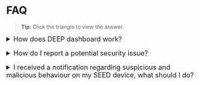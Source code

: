 # FAQ
>**Tip:** Click the triangle to view the answer.

<details>
<summary style="font-size:18px">How does DEEP dashboard work? </summary>

DEEP uses data from TechPass, Cloudflare, Microsoft Defender and Intune, to identify and prevent insecure devices from accessing protected resources. Additionally, DEEP measures device compliance against CIS-based benchmarks and automatically corrects non-compliant configurations. 
</details>
<br>
<details>
<summary style="font-size:18px">How do I report a potential security issue?  </summary>

Go to the icon on the top right-hand corner of the DEEP Dashboard and click **Report issue**. You will be redirected to the service request page. We will get back to you within three business days.  
</details>
<br>
<details>
<summary style="font-size:18px">I received a notification regarding suspicious and malicious behaviour on my SEED device, what should I do?  </summary>

Log in to DEEP dashboard and view the security issues listed. Step-by-step instructions are included to guide you to solve the issues. 
</details>